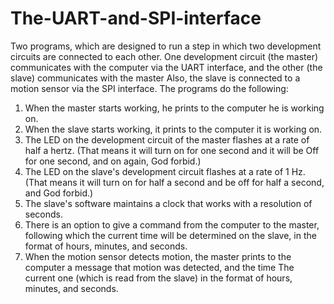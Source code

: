 # The-UART-and-SPI-interface
Two programs, which are designed to run a step in which two development circuits are connected to each other.
One development circuit (the master) communicates with the computer via the UART interface, and the other (the slave) communicates with the master
Also, the slave is connected to a motion sensor via the SPI interface.
The programs do the following:
1. When the master starts working, he prints to the computer he is working on.
2. When the slave starts working, it prints to the computer it is working on.
3. The LED on the development circuit of the master flashes at a rate of half a hertz. (That means it will turn on for one second and it will be
Off for one second, and on again, God forbid.)
4. The LED on the slave's development circuit flashes at a rate of 1 Hz. (That means it will turn on for half a second and be off for half
a second, and God forbid.)
5. The slave's software maintains a clock that works with a resolution of seconds.
6. There is an option to give a command from the computer to the master, following which the current time will be determined on the slave, in the format
of hours, minutes, and seconds.
7. When the motion sensor detects motion, the master prints to the computer a message that motion was detected, and the time
The current one (which is read from the slave) in the format of hours, minutes, and seconds.
